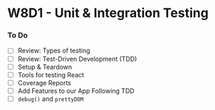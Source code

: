 # W8D1 - Unit & Integration Testing

### To Do
- [ ] Review: Types of testing
- [ ] Review: Test-Driven Development (TDD)
- [ ] Setup & Teardown
- [ ] Tools for testing React
- [ ] Coverage Reports
- [ ] Add Features to our App Following TDD
- [ ] `debug()` and `prettyDOM`
